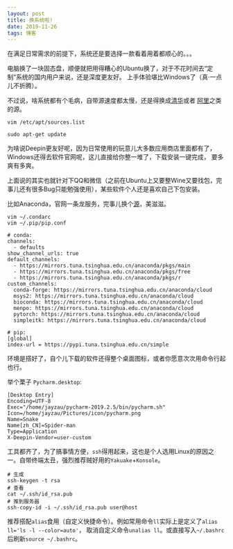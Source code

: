 ```yaml
---
layout: post
title: 换系统啦!
date: 2019-11-26
tags: 博客   
---
```

在满足日常需求的前提下，系统还是要选择一款看着用着都顺心的。。。

电脑换了一块固态盘，顺便就把用得糟心的Ubuntu换了，对于不花时间去“定制”系统的国内用户来说，还是深度更友好。
上手体验堪比Windows了（真·一点儿不折腾）。

不过说，啥系统都有个毛病，自带源速度都太慢，还是得换成[清华](https://mirror.tuna.tsinghua.edu.cn/help/debian/)或者
[阿里](https://developer.aliyun.com/mirror)之类的源。
```shell script
vim /etc/apt/sources.list

sudo apt-get update
```
为啥说Deepin更友好呢，因为日常使用的玩意儿大多数应用商店里面都有了，Windows还得去软件官网呢，这儿直接给你整一堆了，下载安装一键完成，
要多爽有多爽。

上面说的其实也就针对下QQ和微信（之前在Ubuntu上又要整Wine又要找包，完事儿还有很多Bug只能勉强使用），某些软件个人还是喜欢自己下包安装。

比如Anaconda，官网一条龙服务，完事儿换个[源](https://mirror.tuna.tsinghua.edu.cn/help/pypi/)，美滋滋。
```shell script
vim ~/.condarc
vim ~/.pip/pip.conf
```
```text
# conda:
channels:
  - defaults
show_channel_urls: true
default_channels:
  - https://mirrors.tuna.tsinghua.edu.cn/anaconda/pkgs/main
  - https://mirrors.tuna.tsinghua.edu.cn/anaconda/pkgs/free
  - https://mirrors.tuna.tsinghua.edu.cn/anaconda/pkgs/r
custom_channels:
  conda-forge: https://mirrors.tuna.tsinghua.edu.cn/anaconda/cloud
  msys2: https://mirrors.tuna.tsinghua.edu.cn/anaconda/cloud
  bioconda: https://mirrors.tuna.tsinghua.edu.cn/anaconda/cloud
  menpo: https://mirrors.tuna.tsinghua.edu.cn/anaconda/cloud
  pytorch: https://mirrors.tuna.tsinghua.edu.cn/anaconda/cloud
  simpleitk: https://mirrors.tuna.tsinghua.edu.cn/anaconda/cloud

# pip:
[global]
index-url = https://pypi.tuna.tsinghua.edu.cn/simple
```
环境是搭好了，自个儿下载的软件还得整个桌面图标，或者你愿意次次用命令行起也行。

举个栗子 `Pycharm.desktop`:
```text
[Desktop Entry]
Encoding=UTF-8
Exec="/home/jayzau/pycharm-2019.2.5/bin/pycharm.sh"
Icon=/home/jayzau/Pictures/icon/pycharm.png
Name=Snake
Name[zh_CN]=Spider-man
Type=Application
X-Deepin-Vendor=user-custom
```

工具都齐了，为了搞事情方便，`ssh`得用起来，这也是个人选用Linux的原因之一。自带终端太丑，强烈推荐贼好用的`Yakuake`+`Konsole`。

```shell script
# 生成
ssh-keygen -t rsa
# 查看
cat ~/.ssh/id_rsa.pub
# 推到服务器
ssh-copy-id -i ~/.ssh/id_rsa.pub user@host
```

推荐搭配`alias`食用（自定义快捷命令）。例如常用命令`ll`实际上是定义了`alias ll='ls -l --color=auto'`，
取消自定义命令`unalias ll`。或直接写入`~/.bashrc`后刷新`source ~/.bashrc`。


